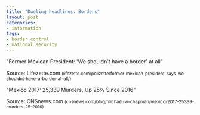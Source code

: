 ```yaml
---
title: "Dueling headlines: Borders"
layout: post
categories:
- information
tags:
- border control
- national security
---
```


"Former Mexican President: 'We shouldn't have a border' at all"

Source: Lifezette.com <small>(lifezette.com/polizette/former-mexican-president-says-we-shouldnt-have-a-border-at-all/)</small>

"Mexico 2017: 25,339 Murders, Up 25% Since 2016"

Source: CNSnews.com <small>(cnsnews.com/blog/michael-w-chapman/mexico-2017-25339-murders-25-2016)</small>